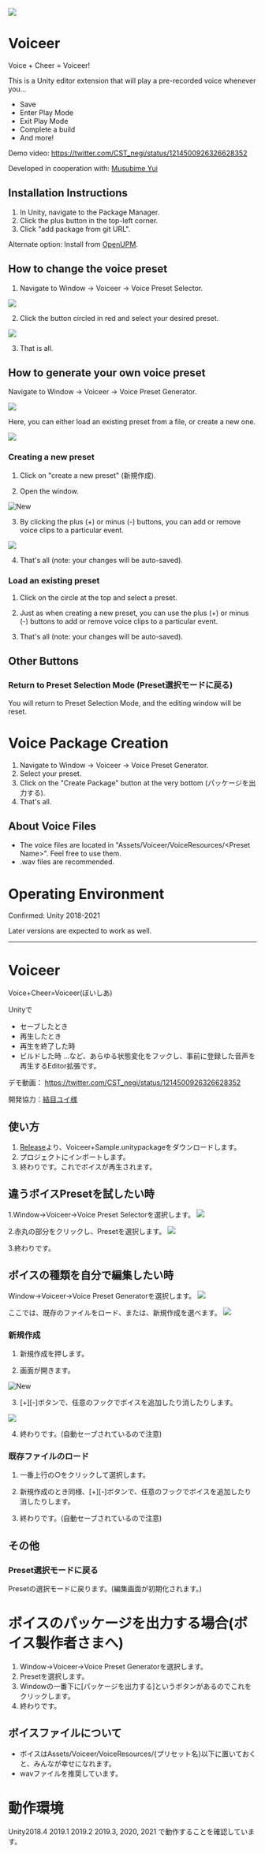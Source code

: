 ![](https://user-images.githubusercontent.com/31283418/72233590-93c62d00-360b-11ea-91c4-f81e59e6f610.png)
# Voiceer
Voice + Cheer = Voiceer!

This is a Unity editor extension that will play a pre-recorded voice whenever you...
* Save
* Enter Play Mode
* Exit Play Mode
* Complete a build
* And more!

Demo video:
https://twitter.com/CST_negi/status/1214500926326628352

Developed in cooperation with: [Musubime Yui](https://twitter.com/musubimeyui)

## Installation Instructions
1. In Unity, navigate to the Package Manager.
2. Click the plus button in the top-left corner.
3. Click "add package from git URL".

Alternate option: Install from [OpenUPM](https://openupm.com/packages/com.negipoyoc.voiceer/).

## How to change the voice preset
1. Navigate to Window -> Voiceer -> Voice Preset Selector.

![](https://user-images.githubusercontent.com/31283418/72231862-08e03500-3601-11ea-9a1b-f9eadd6d99a7.png)

2. Click the button circled in red and select your desired preset.

![](https://user-images.githubusercontent.com/31283418/72231936-7ee49c00-3601-11ea-9c0b-b7da798ce87d.png)

3. That is all.

## How to generate your own voice preset
Navigate to Window -> Voiceer -> Voice Preset Generator.

![](https://user-images.githubusercontent.com/31283418/72231861-08479e80-3601-11ea-80f7-62ec8d60b182.png)

Here, you can either load an existing preset from a file, or create a new one.

![](https://user-images.githubusercontent.com/31283418/72231859-08479e80-3601-11ea-916c-b9ea6f917a88.png)

### Creating a new preset
1. Click on "create a new preset" (新規作成).

2. Open the window.

![New](https://user-images.githubusercontent.com/31283418/72231860-08479e80-3601-11ea-84d3-d92deb58e24e.png)

3. By clicking the plus (+) or minus (-) buttons, you can add or remove voice clips to a particular event.

![](https://user-images.githubusercontent.com/31283418/72231986-bd7a5680-3601-11ea-8f46-fec58664c17f.png)

4. That's all (note: your changes will be auto-saved).

### Load an existing preset
1. Click on the circle at the top and select a preset.

2. Just as when creating a new preset, you can use the plus (+) or minus (-) buttons to add or remove voice clips to a particular event.

3. That's all (note: your changes will be auto-saved).

## Other Buttons
### Return to Preset Selection Mode (Preset選択モードに戻る)
You will return to Preset Selection Mode, and the editing window will be reset.

# Voice Package Creation
1. Navigate to Window -> Voiceer -> Voice Preset Generator.
2. Select your preset.
3. Click on the "Create Package" button at the very bottom (パッケージを出力する).
4. That's all.

## About Voice Files
* The voice files are located in "Assets/Voiceer/VoiceResources/\<Preset Name\>". Feel free to use them.
* .wav files are recommended.

# Operating Environment
Confirmed: Unity 2018-2021

Later versions are expected to work as well.

-----------------------------------

# Voiceer
Voice+Cheer=Voiceer(ぼいしあ)

Unityで
* セーブしたとき
* 再生したとき
* 再生を終了した時
* ビルドした時
…など、あらゆる状態変化をフックし、事前に登録した音声を再生するEditor拡張です。

デモ動画：
https://twitter.com/CST_negi/status/1214500926326628352

開発協力：[結目ユイ様](https://twitter.com/musubimeyui)

## 使い方
1. [Release](https://github.com/negipoyoc/Voiceer/releases)より、Voiceer+Sample.unitypackageをダウンロードします。
2. プロジェクトにインポートします。
3. 終わりです。これでボイスが再生されます。

## 違うボイスPresetを試したい時
1.Window->Voiceer->Voice Preset Selectorを選択します。
![](https://user-images.githubusercontent.com/31283418/72231862-08e03500-3601-11ea-9a1b-f9eadd6d99a7.png)

2.赤丸の部分をクリックし、Presetを選択します。
![](https://user-images.githubusercontent.com/31283418/72231936-7ee49c00-3601-11ea-9c0b-b7da798ce87d.png)

3.終わりです。

## ボイスの種類を自分で編集したい時
Window->Voiceer->Voice Preset Generatorを選択します。
![](https://user-images.githubusercontent.com/31283418/72231861-08479e80-3601-11ea-80f7-62ec8d60b182.png)

ここでは、既存のファイルをロード、または、新規作成を選べます。
![](https://user-images.githubusercontent.com/31283418/72231859-08479e80-3601-11ea-916c-b9ea6f917a88.png)

### 新規作成
1. 新規作成を押します。

2. 画面が開きます。

![New](https://user-images.githubusercontent.com/31283418/72231860-08479e80-3601-11ea-84d3-d92deb58e24e.png)

3. [+][-]ボタンで、任意のフックでボイスを追加したり消したりします。

![](https://user-images.githubusercontent.com/31283418/72231986-bd7a5680-3601-11ea-8f46-fec58664c17f.png)

4. 終わりです。(自動セーブされているので注意)

### 既存ファイルのロード
1. 一番上行の○をクリックして選択します。

2. 新規作成のとき同様、[+][-]ボタンで、任意のフックでボイスを追加したり消したりします。

3. 終わりです。(自動セーブされているので注意)

## その他
### Preset選択モードに戻る
Presetの選択モードに戻ります。(編集画面が初期化されます。)

# ボイスのパッケージを出力する場合(ボイス製作者さまへ)
1. Window->Voiceer->Voice Preset Generatorを選択します。
2. Presetを選択します。
3. Windowの一番下に[パッケージを出力する]というボタンがあるのでこれをクリックします。
4. 終わりです。

## ボイスファイルについて
* ボイスはAssets/Voiceer/VoiceResources/{プリセット名}以下に置いておくと、みんなが幸せになれます。
* wavファイルを推奨しています。

# 動作環境
Unity2018.4 2019.1 2019.2 2019.3, 2020, 2021
で動作することを確認しています。
